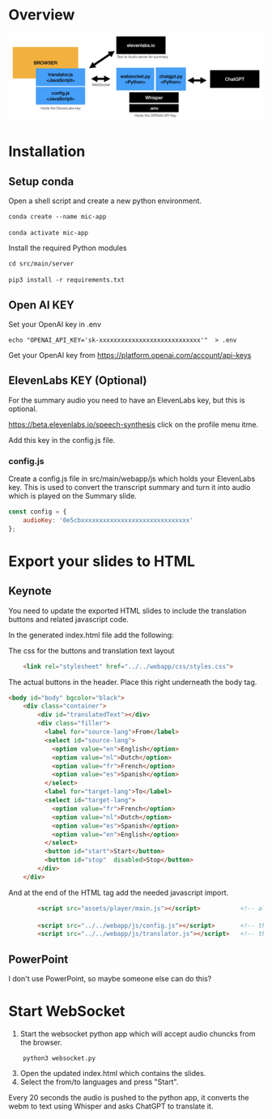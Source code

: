 # Overview

![Overview](src/main/webapp/static/overview.jpg)

# Installation

## Setup conda

Open a shell script and create a new python environment.


    conda create --name mic-app

    conda activate mic-app


Install the required Python modules

    cd src/main/server

    pip3 install -r requirements.txt


## Open AI KEY

Set your OpenAI key in .env

    echo "OPENAI_API_KEY='sk-xxxxxxxxxxxxxxxxxxxxxxxxxxxx'"  > .env

Get your OpenAI key from https://platform.openai.com/account/api-keys     

## ElevenLabs KEY (Optional)

For the summary audio you need to have an ElevenLabs key, but this is optional.

https://beta.elevenlabs.io/speech-synthesis  click on the profile menu itme.

Add this key in the config.js file.

### config.js

Create a config.js file in src/main/webapp/js which holds your ElevenLabs key.
This is used to convert the transcript summary and turn it into audio which is played on the Summary slide.

```javascript
const config = {
    audioKey: '0e5cbxxxxxxxxxxxxxxxxxxxxxxxxxxxxxx'    
};
```

# Export your slides to HTML 

## Keynote

You need to update the exported HTML slides to include the translation buttons and related javascript code.

In the generated index.html file add the following:

The css for the buttons and translation text layout

```HTML
    <link rel="stylesheet" href="../../webapp/css/styles.css">  
```

The actual buttons in the header.  Place this right underneath the body tag.

```HTML
<body id="body" bgcolor="black">
    <div class="container">
        <div id="translatedText"></div>
        <div class="filler">
          <label for="source-lang">From</label>
          <select id="source-lang">
            <option value="en">English</option>
            <option value="nl">Dutch</option>
            <option value="fr">French</option>
            <option value="es">Spanish</option>
          </select>
          <label for="target-lang">To</label>
          <select id="target-lang">
            <option value="fr">French</option>
            <option value="nl">Dutch</option>
            <option value="es">Spanish</option>
            <option value="en">English</option>
          </select>
          <button id="start">Start</button>
          <button id="stop"  disabled>Stop</button>
        </div>
    </div>    
```

And at the end of the HTML <body> tag add the needed javascript import.

```HTML
        <script src="assets/player/main.js"></script>           <!-- already there                       -->

        <script src="../../webapp/js/config.js"></script>       <!-- the config with the elevenLabs key  -->
        <script src="../../webapp/js/translator.js"></script>   <!-- the translator script               -->
```

## PowerPoint

I don't use PowerPoint, so maybe someone else can do this? 


# Start WebSocket

1. Start the websocket python app which will accept audio chuncks from the browser.

```
    python3 websocket.py
```    

3. Open the updated index.html which contains the slides.  
3. Select the from/to languages and press "Start". 

Every 20 seconds the audio is pushed to the python app, it converts the webm to text using Whisper and asks ChatGPT to translate it.


    

